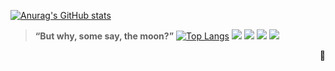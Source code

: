 [![Anurag's GitHub stats](https://github-readme-stats.vercel.app/api?username=RitaRossweiss&count_private=true&show_icons=true&theme=dracula)](https://github.com/anuraghazra/github-readme-stats)
> **“But why, some say, the moon?”** 
[![Top Langs](https://github-readme-stats.vercel.app/api/top-langs/?username=RitaRossweiss&layout=compact)](https://github.com/anuraghazra/github-readme-stats)
[![](https://img.shields.io/badge/steam-0c4c7d?style=flat-square&logo=Steam)](https://steamcommunity.com/profiles/76561198419153011/)
[![](https://img.shields.io/badge/Switch-e60012?style=flat-square&logo=NintendoSwitch)](https://www.nintendo.com/)
[![](https://img.shields.io/badge/OnePlus-cc6cc2?style=flat-square&logo=oneplus&logoColor=ffffff)](https://www.oneplus.com/cn)
[![](https://img.shields.io/badge/ACG-E0234E?style=flat-square&logo=niconico)](https://www.bilibili.com/)



<p align="right">
  🤡
</p>
